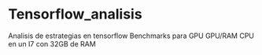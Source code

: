 # Tensorflow_analisis
Analisis de estrategias en tensorflow
Benchmarks para GPU GPU/RAM CPU en un I7 con 32GB de RAM
